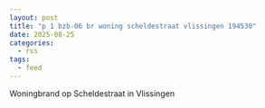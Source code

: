 ```yaml
---
layout: post
title: "p 1 bzb-06 br woning scheldestraat vlissingen 194530"
date: 2025-08-25
categories: 
  - rss
tags: 
  - feed
---
```


Woningbrand op Scheldestraat in Vlissingen
